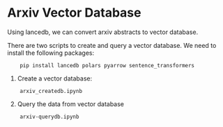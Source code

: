 # Arxiv Vector Database

Using lancedb, we can convert arxiv abstracts to vector database.

There are two scripts to create and query a vector database. We need to install the following packages:

```
	pip install lancedb polars pyarrow sentence_transformers
```

1. Create a vector database:

```
	arxiv_createdb.ipynb
```

2. Query the data from vector database

```
	arxiv-querydb.ipynb
```
